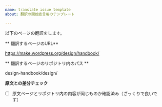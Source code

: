 ```yaml
---
name: translate issue template
about: 翻訳の開始宣言用のテンプレート

---
```


<!-- title に「翻訳: 翻訳するファイル名」を含めてください ex. 翻訳：get-involved/first-steps を翻訳します -->

以下のページの翻訳をします。

** 翻訳するページのURL**
<!-- 翻訳するページのURLを書いてください -->
https://make.wordpress.org/design/handbook/

** 翻訳するページのリポジトリ内のパス **
<!-- 翻訳するページのリポジトリ内のパスを書いてください -->
design-handbook/design/

**原文との差分チェック**
<!-- 翻訳するページとリポジトリ内の内容を確認したらチェックを入れてください -->
- [ ] 原文ページとリポジトリ内の内容が同じものか確認済み（ざっくりで良いです）
